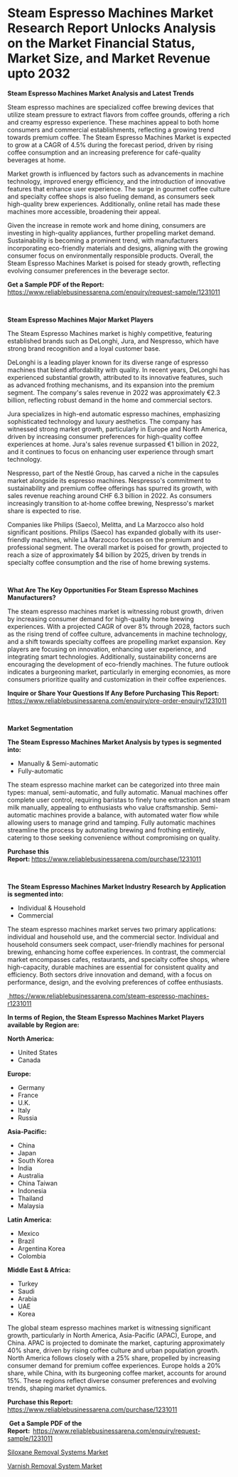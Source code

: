 <p><h1>Steam Espresso Machines Market Research Report Unlocks Analysis on the Market Financial Status, Market Size, and Market Revenue upto 2032</h1></p><p><strong>Steam Espresso Machines Market Analysis and Latest Trends</strong></p>
<p><p>Steam espresso machines are specialized coffee brewing devices that utilize steam pressure to extract flavors from coffee grounds, offering a rich and creamy espresso experience. These machines appeal to both home consumers and commercial establishments, reflecting a growing trend towards premium coffee. The Steam Espresso Machines Market is expected to grow at a CAGR of 4.5% during the forecast period, driven by rising coffee consumption and an increasing preference for café-quality beverages at home.</p><p>Market growth is influenced by factors such as advancements in machine technology, improved energy efficiency, and the introduction of innovative features that enhance user experience. The surge in gourmet coffee culture and specialty coffee shops is also fueling demand, as consumers seek high-quality brew experiences. Additionally, online retail has made these machines more accessible, broadening their appeal. </p><p>Given the increase in remote work and home dining, consumers are investing in high-quality appliances, further propelling market demand. Sustainability is becoming a prominent trend, with manufacturers incorporating eco-friendly materials and designs, aligning with the growing consumer focus on environmentally responsible products. Overall, the Steam Espresso Machines Market is poised for steady growth, reflecting evolving consumer preferences in the beverage sector.</p></p>
<p><strong>Get a Sample PDF of the Report:&nbsp;</strong> <a href="https://www.reliablebusinessarena.com/enquiry/request-sample/1231011?utm_campaign=2112&utm_medium=2&utm_source=Github&utm_content=ia&utm_term=11042025&utm_id=steam-espresso-machines">https://www.reliablebusinessarena.com/enquiry/request-sample/1231011</a></p>
<p>&nbsp;</p>
<p><strong>Steam Espresso Machines Major Market Players</strong></p>
<p><p>The Steam Espresso Machines market is highly competitive, featuring established brands such as DeLonghi, Jura, and Nespresso, which have strong brand recognition and a loyal customer base. </p><p>DeLonghi is a leading player known for its diverse range of espresso machines that blend affordability with quality. In recent years, DeLonghi has experienced substantial growth, attributed to its innovative features, such as advanced frothing mechanisms, and its expansion into the premium segment. The company's sales revenue in 2022 was approximately €2.3 billion, reflecting robust demand in the home and commercial sectors.</p><p>Jura specializes in high-end automatic espresso machines, emphasizing sophisticated technology and luxury aesthetics. The company has witnessed strong market growth, particularly in Europe and North America, driven by increasing consumer preferences for high-quality coffee experiences at home. Jura's sales revenue surpassed €1 billion in 2022, and it continues to focus on enhancing user experience through smart technology.</p><p>Nespresso, part of the Nestlé Group, has carved a niche in the capsules market alongside its espresso machines. Nespresso's commitment to sustainability and premium coffee offerings has spurred its growth, with sales revenue reaching around CHF 6.3 billion in 2022. As consumers increasingly transition to at-home coffee brewing, Nespresso's market share is expected to rise.</p><p>Companies like Philips (Saeco), Melitta, and La Marzocco also hold significant positions. Philips (Saeco) has expanded globally with its user-friendly machines, while La Marzocco focuses on the premium and professional segment. The overall market is poised for growth, projected to reach a size of approximately $4 billion by 2025, driven by trends in specialty coffee consumption and the rise of home brewing systems.</p></p>
<p>&nbsp;</p>
<p><strong>What Are The Key Opportunities For Steam Espresso Machines Manufacturers?</strong></p>
<p><p>The steam espresso machines market is witnessing robust growth, driven by increasing consumer demand for high-quality home brewing experiences. With a projected CAGR of over 8% through 2028, factors such as the rising trend of coffee culture, advancements in machine technology, and a shift towards specialty coffees are propelling market expansion. Key players are focusing on innovation, enhancing user experience, and integrating smart technologies. Additionally, sustainability concerns are encouraging the development of eco-friendly machines. The future outlook indicates a burgeoning market, particularly in emerging economies, as more consumers prioritize quality and customization in their coffee experiences.</p></p>
<p><strong>Inquire or Share Your Questions If Any Before Purchasing This Report:</strong> <a href="https://www.reliablebusinessarena.com/enquiry/pre-order-enquiry/1231011?utm_campaign=2112&utm_medium=2&utm_source=Github&utm_content=ia&utm_term=11042025&utm_id=steam-espresso-machines">https://www.reliablebusinessarena.com/enquiry/pre-order-enquiry/1231011</a></p>
<p>&nbsp;</p>
<p><strong>Market Segmentation</strong></p>
<p><strong>The Steam Espresso Machines Market Analysis by types is segmented into:</strong></p>
<p><ul><li>Manually & Semi-automatic</li><li>Fully-automatic</li></ul></p>
<p><p>The steam espresso machine market can be categorized into three main types: manual, semi-automatic, and fully automatic. Manual machines offer complete user control, requiring baristas to finely tune extraction and steam milk manually, appealing to enthusiasts who value craftsmanship. Semi-automatic machines provide a balance, with automated water flow while allowing users to manage grind and tamping. Fully automatic machines streamline the process by automating brewing and frothing entirely, catering to those seeking convenience without compromising on quality.</p></p>
<p><strong>Purchase this Report:&nbsp;</strong><a href="https://www.reliablebusinessarena.com/purchase/1231011?utm_campaign=2112&utm_medium=2&utm_source=Github&utm_content=ia&utm_term=11042025&utm_id=steam-espresso-machines">https://www.reliablebusinessarena.com/purchase/1231011</a></p>
<p>&nbsp;</p>
<p><strong>The Steam Espresso Machines Market Industry Research by Application is segmented into:</strong></p>
<p><ul><li>Individual & Household</li><li>Commercial</li></ul></p>
<p><p>The steam espresso machines market serves two primary applications: individual and household use, and the commercial sector. Individual and household consumers seek compact, user-friendly machines for personal brewing, enhancing home coffee experiences. In contrast, the commercial market encompasses cafes, restaurants, and specialty coffee shops, where high-capacity, durable machines are essential for consistent quality and efficiency. Both sectors drive innovation and demand, with a focus on performance, design, and the evolving preferences of coffee enthusiasts.</p></p>
<p><a href="https://www.reliablebusinessarena.com/steam-espresso-machines-r1231011?utm_campaign=2112&utm_medium=2&utm_source=Github&utm_content=ia&utm_term=11042025&utm_id=steam-espresso-machines">&nbsp;https://www.reliablebusinessarena.com/steam-espresso-machines-r1231011</a></p>
<p><strong>In terms of Region, the Steam Espresso Machines Market Players available by Region are:</strong></p>
<p>
    <p> <strong> North America: </strong>
        <ul>
            <li>United States</li>
            <li>Canada</li>
        </ul>
        </p> 
    <p> <strong> Europe: </strong>
        <ul>
            <li>Germany</li>
            <li>France</li>
            <li>U.K.</li>
            <li>Italy</li>
            <li>Russia</li>
        </ul>
        </p> 
    <p> <strong> Asia-Pacific: </strong>
        <ul>
            <li>China</li>
            <li>Japan</li>
            <li>South Korea</li>
            <li>India</li>
            <li>Australia</li>
            <li>China Taiwan</li>
            <li>Indonesia</li>
            <li>Thailand</li>
            <li>Malaysia</li>
        </ul>
        </p> 
    <p> <strong> Latin America: </strong>
        <ul>
            <li>Mexico</li>
            <li>Brazil</li>
            <li>Argentina Korea</li>
            <li>Colombia</li>
        </ul>
        </p> 
    <p> <strong> Middle East & Africa: </strong>
        <ul>
            <li>Turkey</li>
            <li>Saudi</li>
            <li>Arabia</li>
            <li>UAE</li>
            <li>Korea</li>
        </ul>
    </p>
    </p>
<p><p>The global steam espresso machines market is witnessing significant growth, particularly in North America, Asia-Pacific (APAC), Europe, and China. APAC is projected to dominate the market, capturing approximately 40% share, driven by rising coffee culture and urban population growth. North America follows closely with a 25% share, propelled by increasing consumer demand for premium coffee experiences. Europe holds a 20% share, while China, with its burgeoning coffee market, accounts for around 15%. These regions reflect diverse consumer preferences and evolving trends, shaping market dynamics.</p></p>
<p><strong>Purchase this Report: </strong><a href="https://www.reliablebusinessarena.com/purchase/1231011?utm_campaign=2112&utm_medium=2&utm_source=Github&utm_content=ia&utm_term=11042025&utm_id=steam-espresso-machines">https://www.reliablebusinessarena.com/purchase/1231011</a></p>
<p>&nbsp;<strong>Get a Sample PDF of the Report:&nbsp;&nbsp;</strong><a href="https://www.reliablebusinessarena.com/enquiry/request-sample/1231011?utm_campaign=2112&utm_medium=2&utm_source=Github&utm_content=ia&utm_term=11042025&utm_id=steam-espresso-machines">https://www.reliablebusinessarena.com/enquiry/request-sample/1231011</a></p>
<p><strong></strong></p>
<p><p><a href="https://github.com/fettycahow90/Market-Research-Report-List-1/blob/main/siloxane-removal-systems-market.md?utm_campaign=2112&utm_medium=2&utm_source=Github&utm_content=ia&utm_term=11042025&utm_id=steam-espresso-machines">Siloxane Removal Systems Market</a></p><p><a href="https://github.com/zahrigayda1h/Market-Research-Report-List-1/blob/main/varnish-removal-system-market.md?utm_campaign=2112&utm_medium=2&utm_source=Github&utm_content=ia&utm_term=11042025&utm_id=steam-espresso-machines">Varnish Removal System Market</a></p></p>